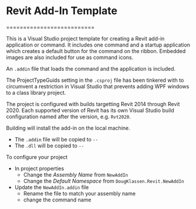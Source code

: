 # Revit Add-In Template
==========================

This is a Visual Studio project template for creating a Revit add-in application or command. It includes one
command and a startup application which creates a default button for the command on the ribbon. Embedded images are also included for use as command icons.

An ```.addin``` file that loads the command and the application is included.

The ProjectTypeGuids setting in the ```.csproj``` file has been tinkered with to circumvent a restriction in Visual Studio that prevents adding WPF windows to a class library project.

The project is configured with builds targetting Revit 2014 through Revit 2020. Each supported version of Revit has its own Visual Studio build configuration named after the version, e.g. ```Rvt2020```.

Building will install the add-in on the local machine.
- The ```.addin``` file will be copied to ```--```
- The ```.dll``` will be copied to ```--```

To configure your project

- In project properties
    - Change the *Assembly Name* from ```NewAddIn```
    - Change the *Default Namespace* from ```DougKlassen.Revit.NewAddIn```
- Update the ```NewAddIn.addin``` file
    - Rename the file to match your assembly name
    - change the command name